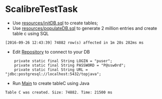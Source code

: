 # ScalibreTestTask
* Use [resources/initDB.sql](src/main/resources/initDB.sql) to create tables;
* Use [resources/populateDB.sql](src/main/resources/populateDB.sql) to generate 2 million entries and create table c using SQL
```
[2016-09-26 12:43:39] 74882 row(s) affected in 1m 28s 282ms ms 
```
* Edit [Repository](src/main/java/Repository.java) to connect to your DB
```
    private static final String LOGIN = "puser";
    private static final String PASSWORD = "P@ssw0rd";
    private static final String URL = "jdbc:postgresql://localhost:5432/topjava";
```
* Run [Main](src/main/java/Main.java) to create tableC using Java
```
Table C was created. Size: 74882. Time: 21500 ms
```

